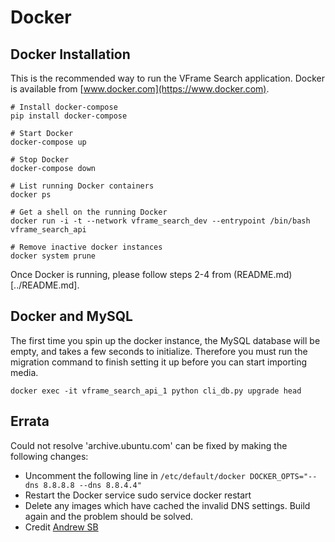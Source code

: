 # Docker

## Docker Installation

This is the recommended way to run the VFrame Search application.  Docker is available from [www.docker.com](https://www.docker.com).


```
# Install docker-compose
pip install docker-compose

# Start Docker
docker-compose up

# Stop Docker
docker-compose down

# List running Docker containers
docker ps

# Get a shell on the running Docker
docker run -i -t --network vframe_search_dev --entrypoint /bin/bash vframe_search_api

# Remove inactive docker instances
docker system prune
```

Once Docker is running, please follow steps 2-4 from (README.md)[../README.md].

## Docker and MySQL

The first time you spin up the docker instance, the MySQL database will be empty, and takes a few seconds to initialize.  Therefore you must run the migration command to finish setting it up before you can start importing media.

```
docker exec -it vframe_search_api_1 python cli_db.py upgrade head
```

## Errata

Could not resolve 'archive.ubuntu.com' can be fixed by making the following changes:

- Uncomment the following line in `/etc/default/docker DOCKER_OPTS="--dns 8.8.8.8 --dns 8.8.4.4"`
- Restart the Docker service sudo service docker restart
- Delete any images which have cached the invalid DNS settings. Build again and the problem should be solved.
- Credit [Andrew SB](https://www.digitalocean.com/community/questions/docker-on-ubuntu-14-04-could-not-resolve-archive-ubuntu-com)
